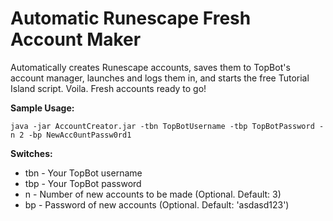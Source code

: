Automatic Runescape Fresh Account Maker
========================
    
Automatically creates Runescape accounts, saves them to TopBot's account manager, launches and logs them in, and starts the free Tutorial Island script. Voila. Fresh accounts ready to go!

**Sample Usage:**
```
java -jar AccountCreator.jar -tbn TopBotUsername -tbp TopBotPassword -n 2 -bp NewAcc0untPassw0rd1
```

**Switches:**
- tbn - Your TopBot username
- tbp - Your TopBot password
- n - Number of new accounts to be made (Optional. Default: 3)
- bp - Password of new accounts (Optional. Default: 'asdasd123')

